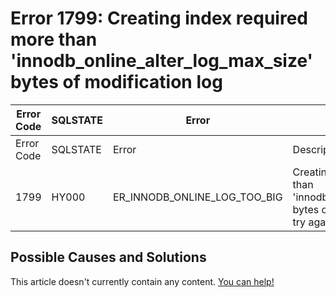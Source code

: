 
# Error 1799: Creating index required more than 'innodb_online_alter_log_max_size' bytes of modification log


| Error Code | SQLSTATE | Error | Description |
| --- | --- | --- | --- |
| Error Code | SQLSTATE | Error | Description |
| 1799 | HY000 | ER_INNODB_ONLINE_LOG_TOO_BIG | Creating index '%s' required more than 'innodb_online_alter_log_max_size' bytes of modification log. Please try again. |




## Possible Causes and Solutions


This article doesn't currently contain any content. [You can help!](/en/writing-and-editing-knowledge-base-articles/)

